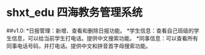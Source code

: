# shxt_edu 四海教务管理系统
##v1.0:
    *日报管理：新增、查看和删除日报功能。
    *学生信息：查看自己班级的学生信息，可以给当前学生打电话。提供中文搜索功能。
    *同事信息：可以查看所有同事电话号码，并打电话。提供中文和拼音首字母搜索功能。
